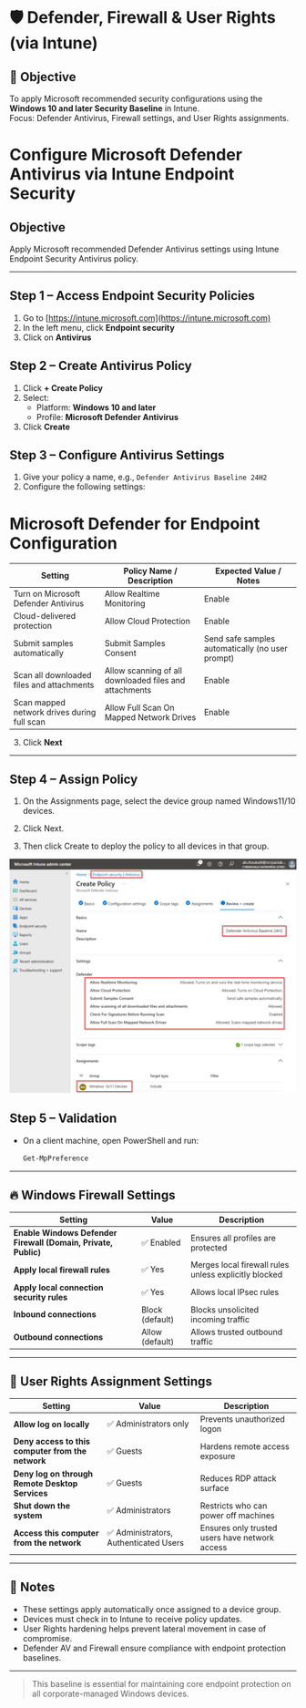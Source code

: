 # 🛡️ Defender, Firewall & User Rights (via Intune)

## 🎯 Objective
To apply Microsoft recommended security configurations using the **Windows 10 and later Security Baseline** in Intune.  
Focus: Defender Antivirus, Firewall settings, and User Rights assignments.

# Configure Microsoft Defender Antivirus via Intune Endpoint Security

## Objective  
Apply Microsoft recommended Defender Antivirus settings using Intune Endpoint Security Antivirus policy.

---

## Step 1 – Access Endpoint Security Policies  
1. Go to [https://intune.microsoft.com](https://intune.microsoft.com)  
2. In the left menu, click **Endpoint security**  
3. Click on **Antivirus**  

## Step 2 – Create Antivirus Policy  
1. Click **+ Create Policy**  
2. Select:  
   - Platform: **Windows 10 and later**  
   - Profile: **Microsoft Defender Antivirus**  
3. Click **Create**  

## Step 3 – Configure Antivirus Settings  
1. Give your policy a name, e.g., `Defender Antivirus Baseline 24H2`  
2. Configure the following settings:  

# Microsoft Defender for Endpoint Configuration

| Setting                                      | Policy Name / Description                          | Expected Value / Notes                             |
|----------------------------------------------|--------------------------------------------------|---------------------------------------------------|
| Turn on Microsoft Defender Antivirus          | Allow Realtime Monitoring                         | Enable                                            |
| Cloud-delivered protection                    | Allow Cloud Protection                            | Enable                                            |
| Submit samples automatically                  | Submit Samples Consent                            | Send safe samples automatically (no user prompt) |
| Scan all downloaded files and attachments    | Allow scanning of all downloaded files and attachments | Enable                                    |
| Scan mapped network drives during full scan  | Allow Full Scan On Mapped Network Drives         | Enable                                            |

3. Click **Next**  

---

## Step 4 – Assign Policy  
1. On the Assignments page, select the device group named Windows11/10 devices.

2. Click Next.

3. Then click Create to deploy the policy to all devices in that group.

![Defender_Policy](https://github.com/AliChoukatli/CyberShield-Enterprise/blob/main/03_AzureAD_Sync_%26_Endpoint_Security/Screenshots/Defender_Policy.png)

## Step 5 – Validation  
- On a client machine, open PowerShell and run:  
  ```powershell
  Get-MpPreference
  ```
---

## 🔥 Windows Firewall Settings

| Setting | Value | Description |
|--------|-------|-------------|
| **Enable Windows Defender Firewall (Domain, Private, Public)** | ✅ Enabled | Ensures all profiles are protected |
| **Apply local firewall rules** | ✅ Yes | Merges local firewall rules unless explicitly blocked |
| **Apply local connection security rules** | ✅ Yes | Allows local IPsec rules |
| **Inbound connections** | Block (default) | Blocks unsolicited incoming traffic |
| **Outbound connections** | Allow (default) | Allows trusted outbound traffic |

---

## 👤 User Rights Assignment Settings

| Setting | Value | Description |
|--------|-------|-------------|
| **Allow log on locally** | ✅ Administrators only | Prevents unauthorized logon |
| **Deny access to this computer from the network** | ✅ Guests | Hardens remote access exposure |
| **Deny log on through Remote Desktop Services** | ✅ Guests | Reduces RDP attack surface |
| **Shut down the system** | ✅ Administrators | Restricts who can power off machines |
| **Access this computer from the network** | ✅ Administrators, Authenticated Users | Ensures only trusted users have network access |

---

## 🧠 Notes

- These settings apply automatically once assigned to a device group.
- Devices must check in to Intune to receive policy updates.
- User Rights hardening helps prevent lateral movement in case of compromise.
- Defender AV and Firewall ensure compliance with endpoint protection baselines.

---

> This baseline is essential for maintaining core endpoint protection on all corporate-managed Windows devices.
